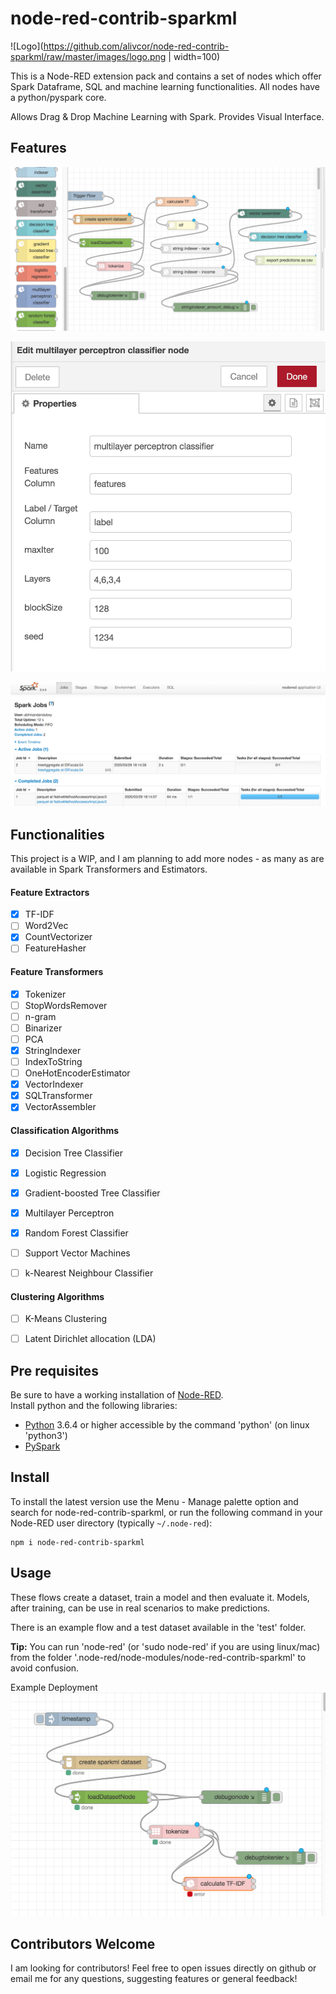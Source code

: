 # node-red-contrib-sparkml
![Logo](https://github.com/alivcor/node-red-contrib-sparkml/raw/master/images/logo.png | width=100)

This is a Node-RED extension pack and contains a set of nodes which offer Spark Dataframe, SQL and machine learning functionalities. All nodes have a python/pyspark core.

Allows Drag & Drop Machine Learning with Spark. Provides Visual Interface.

## Features

![Drag Drop Spark ML](https://github.com/alivcor/node-red-contrib-sparkml/raw/master/images/drag_drop_sparkml.png "drag_drop_sparkml")

![Choose HyperParameters](https://github.com/alivcor/node-red-contrib-sparkml/raw/master/images/parameters_ui.png "parameters_ui")

![Monitor Progress on Spark](https://github.com/alivcor/node-red-contrib-sparkml/raw/master/images/spark_ui.png "spark_ui")

## Functionalities

This project is a WIP, and I am planning to add more nodes - as many as are available in Spark Transformers and Estimators.

#### Feature Extractors
- [x] TF-IDF
- [ ] Word2Vec
- [x] CountVectorizer
- [ ] FeatureHasher

#### Feature Transformers
- [x] Tokenizer
- [ ] StopWordsRemover
- [ ] n-gram
- [ ] Binarizer
- [ ] PCA
- [x] StringIndexer
- [ ] IndexToString
- [ ] OneHotEncoderEstimator
- [x] VectorIndexer
- [x] SQLTransformer
- [x] VectorAssembler

#### Classification Algorithms
- [x] Decision Tree Classifier
- [x] Logistic Regression
- [x] Gradient-boosted Tree Classifier
- [x] Multilayer Perceptron 
- [x] Random Forest Classifier
- [ ] Support Vector Machines
- [ ] k-Nearest Neighbour Classifier


#### Clustering Algorithms
- [ ] K-Means Clustering
- [ ] Latent Dirichlet allocation (LDA)


## Pre requisites
Be sure to have a working installation of [Node-RED](https://nodered.org/ "Node-RED").  
Install python and the following libraries:
* [Python](https://www.python.org/ "Python") 3.6.4 or higher accessible by the command 'python' (on linux 'python3')
* [PySpark](https://spark.apache.org/ "PySpark")

## Install
To install the latest version use the Menu - Manage palette option and search for node-red-contrib-sparkml, or run the following command in your Node-RED user directory (typically `~/.node-red`):

    npm i node-red-contrib-sparkml


## Usage
These flows create a dataset, train a model and then evaluate it. Models, after training, can be use in real scenarios to make predictions.

There is an example flow and a test dataset available in the 'test' folder. 
  
**Tip:** You can run 'node-red' (or 'sudo node-red' if you are using linux/mac) from the folder '.node-red/node-modules/node-red-contrib-sparkml' to avoid confusion.

Example Deployment
![Deployment](https://github.com/alivcor/node-red-contrib-sparkml/raw/master/images/example_flow.png "Deployment")

## Contributors Welcome 

I am looking for contributors! Feel free to open issues directly on github or email me for any questions, suggesting features or general feedback!
